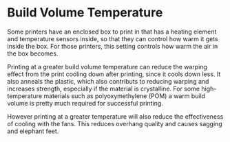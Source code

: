 Build Volume Temperature
====
Some printers have an enclosed box to print in that has a heating element and temperature sensors inside, so that they can control how warm it gets inside the box. For those printers, this setting controls how warm the air in the box becomes.

Printing at a greater build volume temperature can reduce the warping effect from the print cooling down after printing, since it cools down less. It also anneals the plastic, which also contributs to reducing warping and increases strength, especially if the material is crystalline. For some high-temperature materials such as polyoxymethylene (POM) a warm build volume is pretty much required for successful printing.

However printing at a greater temperature will also reduce the effectiveness of cooling with the fans. This reduces overhang quality and causes sagging and elephant feet.

<!--疑问：
目前我们的机器应该还无法控制外罩内温度，这个参数是否要删除？
-->
